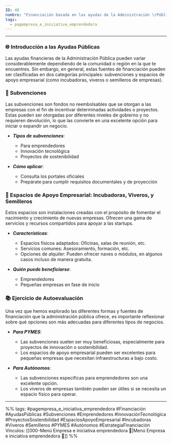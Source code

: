 ```yaml
---
ID: 48
nombre: "Financiación basada en las ayudas de la Administración \rPública."
tags:
  - pagempresa_e_iniciativa_emprendedora
---
```

___
### 🌐 Introducción a las Ayudas Públicas

Las ayudas financieras de la Administración Pública pueden variar considerablemente dependiendo de la comunidad o región en la que te encuentres. Sin embargo, en general, estas fuentes de financiación pueden ser clasificadas en dos categorías principales: subvenciones y espacios de apoyo empresarial (como incubadoras, viveros o semilleros de empresas).

### 🎁 Subvenciones

Las subvenciones son fondos no reembolsables que se otorgan a las empresas con el fin de incentivar determinadas actividades o proyectos. Estas pueden ser otorgadas por diferentes niveles de gobierno y no requieren devolución, lo que las convierte en una excelente opción para iniciar o expandir un negocio.

* ***Tipos de subvenciones***:
  * Para emprendedores
  * Innovación tecnológica
  * Proyectos de sostenibilidad

* ***Cómo aplicar***:
  * Consulta los portales oficiales
  * Prepárate para cumplir requisitos documentales y de proyección

### 🌱 Espacios de Apoyo Empresarial: Incubadoras, Viveros, y Semilleros

Estos espacios son instalaciones creadas con el propósito de fomentar el nacimiento y crecimiento de nuevas empresas. Ofrecen una gama de servicios y recursos compartidos para apoyar a las startups.

* ***Características***:
  * Espacios físicos adaptados: Oficinas, salas de reunión, etc.
  * Servicios comunes: Asesoramiento, formación, etc.
  * Opciones de alquiler: Pueden ofrecer naves o módulos, en algunos casos incluso de manera gratuita.

* ***Quién puede beneficiarse***:
  * Emprendedores
  * Pequeñas empresas en fase de inicio

### 📚 Ejercicio de Autoevaluación 

Una vez que hemos explorado las diferentes formas y fuentes de financiación que la administración pública ofrece, es importante reflexionar sobre qué opciones son más adecuadas para diferentes tipos de negocios.

* ***Para PYMES***:
  - Las subvenciones suelen ser muy beneficiosas, especialmente para proyectos de innovación o sostenibilidad.
  - Los espacios de apoyo empresarial pueden ser excelentes para pequeñas empresas que necesitan infraestructuras a bajo costo.

* ***Para Autónomos***:
  - Las subvenciones específicas para emprendedores son una excelente opción.
  - Los viveros de empresas también pueden ser útiles si se necesita un espacio físico para operar.

____

%%
tags:  #pagempresa_e_iniciativa_emprendedora #Financiación #AyudasPúblicas #Subvenciones #Emprendedores #InnovaciónTecnológica #ProyectosSostenibilidad #EspaciosApoyoEmpresarial #Incubadoras #Viveros #Semilleros #PYMES #Autónomos #EstrategiaFinanciación
Vínculos:  [[000-Menú Empresa e iniciativa emprendedora 📃|Menú Empresa e iniciativa emprendedora 📃]]
%%